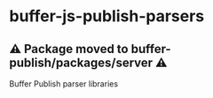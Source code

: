 # buffer-js-publish-parsers

## ⚠️ Package moved to buffer-publish/packages/server ⚠️

Buffer Publish parser libraries
